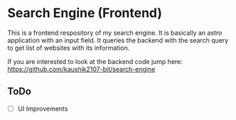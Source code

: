 # Search Engine (Frontend)
This is a frontend respository of my search engine. It is basically an astro application with an input field. It queries the backend with the search query to get list of websites with its information.

If you are interested to look at the backend code jump here:
https://github.com/kaushik2107-bit/search-engine

## ToDo 
- [ ] UI Improvements

